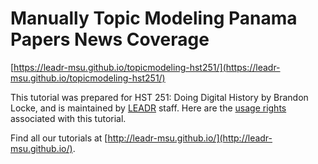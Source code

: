 # Manually Topic Modeling Panama Papers News Coverage

[https://leadr-msu.github.io/topicmodeling-hst251/](https://leadr-msu.github.io/topicmodeling-hst251/)

This tutorial was prepared for HST 251: Doing Digital History by Brandon Locke, and is maintained by [LEADR](leadr.msu.edu) staff. Here are the [usage rights](https://github.com/leadr-msu/topicmodeling-hst251/blob/master/License.MD) associated with this tutorial.


Find all our tutorials at [http://leadr-msu.github.io/](http://leadr-msu.github.io/).
